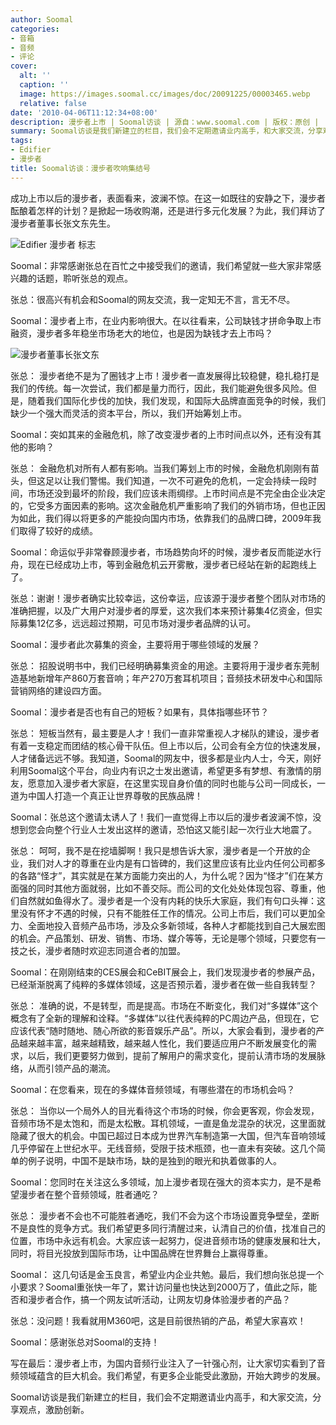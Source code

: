 ```yaml
---
author: Soomal
categories:
- 音箱
- 音频
- 评论
cover:
  alt: ''
  caption: ''
  image: https://images.soomal.cc/images/doc/20091225/00003465.webp
  relative: false
date: '2010-04-06T11:12:34+08:00'
description: 漫步者上市 | Soomal访谈 | 源自：www.soomal.com | 版权：原创 |  平均/总评分：10.00/80
summary: Soomal访谈是我们新建立的栏目，我们会不定期邀请业内高手，和大家交流，分享观点，激励创新。成功上市以后的漫步者，表面看来，波澜不惊。在这一如既往的安静之下，漫步者酝酿着怎样的计划？是掀起一场收购潮，还是进行多元化发展？为此，我们拜访了漫步者董事长张文东先生。
tags:
- Edifier
- 漫步者
title: Soomal访谈：漫步者吹响集结号
---
```


成功上市以后的漫步者，表面看来，波澜不惊。在这一如既往的安静之下，漫步者酝酿着怎样的计划？是掀起一场收购潮，还是进行多元化发展？为此，我们拜访了漫步者董事长张文东先生。



![Edifier 漫步者 标志](https://images.soomal.cc/images/doc/20091225/00003465.webp)



Soomal：非常感谢张总在百忙之中接受我们的邀请，我们希望就一些大家非常感兴趣的话题，聆听张总的观点。



张总：很高兴有机会和Soomal的网友交流，我一定知无不言，言无不尽。



Soomal：漫步者上市，在业内影响很大。在以往看来，公司缺钱才拼命争取上市融资，漫步者多年稳坐市场老大的地位，也是因为缺钱才去上市吗？



![漫步者董事长张文东](https://images.soomal.cc/images/doc/20100406/00004881.webp)



张总：
漫步者绝不是为了圈钱才上市！漫步者一直发展得比较稳健，稳扎稳打是我们的传统。每一次尝试，我们都是量力而行，因此，我们能避免很多风险。但是，随着我们国际化步伐的加快，我们发现，和国际大品牌直面竞争的时候，我们缺少一个强大而灵活的资本平台，所以，我们开始筹划上市。



Soomal：突如其来的金融危机，除了改变漫步者的上市时间点以外，还有没有其他的影响？



张总：
金融危机对所有人都有影响。当我们筹划上市的时候，金融危机刚刚有苗头，但这足以让我们警惕。我们知道，一次不可避免的危机，一定会持续一段时间，市场还没到最坏的阶段，我们应该未雨绸缪。上市时间点是不完全由企业决定的，它受多方面因素的影响。这次金融危机严重影响了我们的外销市场，但也正因为如此，我们得以将更多的产能投向国内市场，依靠我们的品牌口碑，2009年我们取得了较好的成绩。



Soomal：命运似乎非常眷顾漫步者，市场趋势向坏的时候，漫步者反而能逆水行舟，现在已经成功上市，等到金融危机云开雾散，漫步者已经站在新的起跑线上了。



张总：谢谢！漫步者确实比较幸运，这份幸运，应该源于漫步者整个团队对市场的准确把握，以及广大用户对漫步者的厚爱，这次我们本来预计募集4亿资金，但实际募集12亿多，远远超过预期，可见市场对漫步者品牌的认可。



Soomal：漫步者此次募集的资金，主要将用于哪些领域的发展？



张总：
招股说明书中，我们已经明确募集资金的用途。主要将用于漫步者东莞制造基地新增年产860万套音响；年产270万套耳机项目；音频技术研发中心和国际营销网络的建设四方面。



Soomal：漫步者是否也有自己的短板？如果有，具体指哪些环节？



张总：
短板当然有，最主要是人才！我们一直非常重视人才梯队的建设，漫步者有着一支稳定而团结的核心骨干队伍。但上市以后，公司会有全方位的快速发展，人才储备远远不够。我知道，Soomal的网友中，很多都是业内人士，今天，刚好利用Soomal这个平台，向业内有识之士发出邀请，希望更多有梦想、有激情的朋友，愿意加入漫步者大家庭，在这里实现自身价值的同时也能与公司一同成长，一道为中国人打造一个真正让世界尊敬的民族品牌！



Soomal：张总这个邀请太诱人了！我们一直觉得上市以后的漫步者波澜不惊，没想到您会向整个行业人士发出这样的邀请，恐怕这又能引起一次行业大地震了。



张总：
呵呵，我不是在挖墙脚啊！我只是想告诉大家，漫步者是一个开放的企业，我们对人才的尊重在业内是有口皆碑的，我们这里应该有比业内任何公司都多的各路“怪才”，其实就是在某方面能力突出的人，为什么呢？因为“怪才”们在某方面强的同时其他方面就弱，比如不善交际。而公司的文化处处体现包容、尊重，他们自然就如鱼得水了。漫步者是一个没有内耗的快乐大家庭，我们有句口头禅：这里没有怀才不遇的时候，只有不能胜任工作的情况。公司上市后，我们可以更加全力、全面地投入音频产品市场，涉及众多新领域，各种人才都能找到自己大展宏图的机会。产品策划、研发、销售、市场、媒介等等，无论是哪个领域，只要您有一技之长，漫步者随时欢迎志同道合者的加盟。



Soomal：在刚刚结束的CES展会和CeBIT展会上，我们发现漫步者的参展产品，已经渐渐脱离了纯粹的多媒体领域，这是否预示着，漫步者在做一些自我转型？



张总：
准确的说，不是转型，而是提高。市场在不断变化，我们对“多媒体”这个概念有了全新的理解和诠释。“多媒体”以往代表纯粹的PC周边产品，但现在，它应该代表“随时随地、随心所欲的影音娱乐产品”。所以，大家会看到，漫步者的产品越来越丰富，越来越精致，越来越人性化，我们要适应用户不断发展变化的需求，以后，我们更要努力做到，提前了解用户的需求变化，提前认清市场的发展脉络，从而引领产品的潮流。



Soomal：在您看来，现在的多媒体音频领域，有哪些潜在的市场机会吗？



张总：
当你以一个局外人的目光看待这个市场的时候，你会更客观，你会发现，音频市场不是太饱和，而是太松散。耳机领域，一直是鱼龙混杂的状况，这里面就隐藏了很大的机会。中国已超过日本成为世界汽车制造第一大国，但汽车音响领域几乎停留在上世纪水平。无线音频，受限于技术瓶颈，也一直未有突破。这几个简单的例子说明，中国不是缺市场，缺的是独到的眼光和执着做事的人。



Soomal：您同时在关注这么多领域，加上漫步者现在强大的资本实力，是不是希望漫步者在整个音频领域，胜者通吃？



张总：
漫步者不会也不可能胜者通吃，我们不会为这个市场设置竞争壁垒，垄断不是良性的竞争方式。我们希望更多同行清醒过来，认清自己的价值，找准自己的位置，市场中永远有机会。大家应该一起努力，促进音频市场的健康发展和壮大，同时，将目光投放到国际市场，让中国品牌在世界舞台上赢得尊重。



Soomal：
这几句话是金玉良言，希望业内企业共勉。最后，我们想向张总提一个小要求？Soomal重张快一年了，累计访问量也快达到2000万了，值此之际，能否和漫步者合作，搞一个网友试听活动，让网友切身体验漫步者的产品？



张总：没问题！我看就用M360吧，这是目前很热销的产品，希望大家喜欢！



Soomal：感谢张总对Soomal的支持！



写在最后：漫步者上市，为国内音频行业注入了一针强心剂，让大家切实看到了音频领域蕴含的巨大机会。我们希望，有更多企业能受此激励，开始大跨步的发展。



Soomal访谈是我们新建立的栏目，我们会不定期邀请业内高手，和大家交流，分享观点，激励创新。
